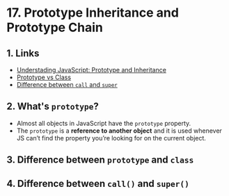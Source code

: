 # 17. Prototype Inheritance and Prototype Chain

## 1. Links

- [Understading JavaScript: Prototype and Inheritance](https://hackernoon.com/understanding-javascript-prototype-and-inheritance-d55a9a23bde2)
- [Prototype vs Class](https://medium.com/@parsyval/javascript-prototype-vs-class-a7015d5473b)
- [Difference between `call` and `super`](https://stackoverflow.com/questions/38034059/javascript-whats-the-difference-between-call-and-super)

## 2. What's `prototype`?

- Almost all objects in JavaScript have the `prototype` property. 
- The `prototype` is a **reference to another object** and it is used whenever JS can’t find the property you’re looking for on the current object.

## 3. Difference between `prototype` and `class`

## 4. Difference between `call()` and `super()`